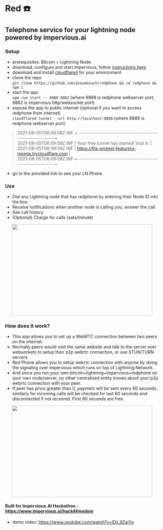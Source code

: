 # Red ☎️

## Telephone service for your lightning node powered by impervious.ai

### Setup
* prerequisites: Bitcoin + Lightning Node
* download, configure and start impervious, follow [instructions here](https://docs.impervious.ai/#downloading-the-impervious-daemon)
* download and install [cloudflared](https://developers.cloudflare.com/cloudflare-one/connections/connect-apps/install-and-setup/installation#linux) for your environment 
* clone the repo  
```git clone https://github.com/pseudozach/redphone && cd redphone && npm i```
* start the app  
`npm run start -- 8888 8882` (where 8888 is redphone webserver port, 8882 is impervious http/websocket port)
* expose the app to public internet (optional if you want to access redphone from internet)  
`cloudflared tunnel --url http://localhost:8888` (where 8888 is redphone webserver port)
> 2021-08-05T06:09:08Z INF +------------------------------------------------------------+  
> 2021-08-05T06:09:08Z INF |  Your free tunnel has started! Visit it:                   |  
> 2021-08-05T06:09:08Z INF |    https://fits-protest-featuring-mpegs.trycloudflare.com  |  
> 2021-08-05T06:09:08Z INF +------------------------------------------------------------+
* go to the provided link to see your LN Phone

### Use
* Dial any Lightning node that has redphone by entering their Node ID into the box.
* Receive notifications when another node is calling you, answer the call.
* See call history
* (Optional) Charge for calls (sats/minute)

<p align="center">
  <img width="460" height="300" src="https://raw.githubusercontent.com/pseudozach/redphone/main/demo.gif">
</p>

### How does it work?
* This app allows you to set up a WebRTC connection between two peers on the internet. 
* Normally peers would visit the same website and talk to the server over websockets to setup their p2p webrtc connection, or use STUN/TURN servers. 
* Red Phone allows you to setup webrtc connection with anyone by doing the signaling over impervious which runs on top of Lightning Network.
* And since you run your own bitcoin+lightning+impervious+redphone on your own node/server, no other centralized entity knows about your p2p webrtc connection with your peer.
* If peer has price greater than 0, payment will be sent every 60 seconds, similarly for incoming calls will be checked for last 60 seconds and disconnected if not received. First 60 seconds are free.

<p align="center">
  <img width="460" height="300" src="https://raw.githubusercontent.com/pseudozach/redphone/main/notes.png">
</p>

#### Built for Impervious.AI Hackathon - https://www.impervious.ai/hack4freedom
* demo video: https://www.youtube.com/watch?v=lDii_9ZaiYg
